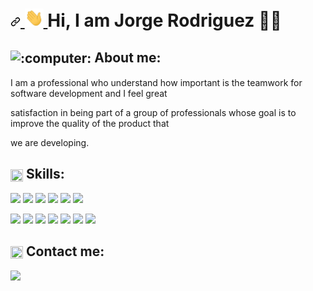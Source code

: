 <h1>
  <a id="user-content-hi-i-am-adnan-azmee-" class="anchor" aria-hidden="true" href="#hi-i-am-adnan-azmee-">
    <svg class="octicon octicon-link" viewBox="0 0 16 16" version="1.1" width="16" height="16" aria-hidden="true"><path fill-rule="evenodd" d="M7.775 3.275a.75.75 0 001.06 1.06l1.25-1.25a2 2 0 112.83 2.83l-2.5 2.5a2 2 0 01-2.83 0 .75.75 0 00-1.06 1.06 3.5 3.5 0 004.95 0l2.5-2.5a3.5 3.5 0 00-4.95-4.95l-1.25 1.25zm-4.69 9.64a2 2 0 010-2.83l2.5-2.5a2 2 0 012.83 0 .75.75 0 001.06-1.06 3.5 3.5 0 00-4.95 0l-2.5 2.5a3.5 3.5 0 004.95 4.95l1.25-1.25a.75.75 0 00-1.06-1.06l-1.25 1.25a2 2 0 01-2.83 0z"></path></svg>
  </a>
  <a target="_blank" rel="noopener noreferrer" href="https://raw.githubusercontent.com/ABSphreak/ABSphreak/master/gifs/Hi.gif">
    <img src="https://raw.githubusercontent.com/ABSphreak/ABSphreak/master/gifs/Hi.gif" width="30px" style="max-width:100%;">
  </a>Hi, I am Jorge Rodriguez <g-emoji class="g-emoji" alias="man_technologist" fallback-src="https://github.githubassets.com/images/icons/emoji/unicode/1f468-1f4bb.png">👨‍💻</g-emoji>
</h1>

<h2><img class="emoji" title=":computer:" alt=":computer:" src="https://github.githubassets.com/images/icons/emoji/unicode/1f9d1.png?v8" height="20" width="20" align="absmiddle" data-canonical-src="https://github.githubassets.com/images/icons/emoji/unicode/1f9d1.png?v8"> About me: </h2>
<p>
<p>I am a professional who understand how important is the teamwork for software development and I feel great</p>
<p>satisfaction in being part of a group of professionals whose goal is to improve the quality of the product that<p>
<p>we are developing.</p>

<h2><img class="emoji" src="https://camo.githubusercontent.com/e8a0f9d736cbe000d7f0e9f13fe714ec11fc5d65528f2ecc515ecc36beabc65b/68747470733a2f2f6769746875622e6769746875626173736574732e636f6d2f696d616765732f69636f6e732f656d6f6a692f756e69636f64652f31663462622e706e67" height="20" width="20" align="absmiddle" data-canonical-src="https://github.githubassets.com/images/icons/emoji/unicode/1f4bb.png"> Skills: </h2>
<p>
  <img src="https://img.shields.io/badge/HTML5-E34F26?style=for-the-badge&logo=html5&logoColor=white" loading="lazy">
  <img src="https://img.shields.io/badge/CSS3-1572B6?style=for-the-badge&logo=css3&logoColor=white" loading="lazy">
  <img src="https://img.shields.io/badge/JavaScript-323330?style=for-the-badge&logo=javascript&logoColor=F7DF1E" loading="lazy">
  <img src="https://img.shields.io/badge/PHP-777BB4?style=for-the-badge&logo=php&logoColor=white" loading="lazy">
  <img src="https://img.shields.io/badge/Vue.js-35495E?style=for-the-badge&logo=vue.js&logoColor=4FC08D" loading="lazy"> 
  <img src="https://img.shields.io/badge/Bootstrap-563D7C?style=for-the-badge&logo=bootstrap&logoColor=white" loading="lazy">  
</p>
<p>
  <img src="https://img.shields.io/badge/jQuery-0769AD?style=for-the-badge&logo=jquery&logoColor=white" loading="lazy">
  <img src="https://img.shields.io/badge/MySQL-00000F?style=for-the-badge&logo=mysql&logoColor=white" loading="lazy">
  <img src="https://img.shields.io/badge/Microsoft_SQL_Server-CC2927?style=for-the-badge&logo=microsoft-sql-server&logoColor=white" loading="lazy">
  <img src="https://img.shields.io/badge/Oracle-F80000?style=for-the-badge&logo=oracle&logoColor=white" loading="lazy">
  <img src="https://img.shields.io/badge/Docker-2496ED?style=for-the-badge&logo=docker&logoColor=white" loading="lazy">
  <img src="https://img.shields.io/badge/Node.js-339933?style=for-the-badge&logo=nodedotjs&logoColor=white" loading="lazy">
  <img src="https://img.shields.io/badge/Java-007396?style=for-the-badge&logo=java&logoColor=white" loading="lazy">  
</p>

<h2><img class="emoji" src="https://camo.githubusercontent.com/3e91897b9b0d73512225654e33bf84c55d9deda87c2611ef2da1b57da73b33e1/68747470733a2f2f6769746875622e6769746875626173736574732e636f6d2f696d616765732f69636f6e732f656d6f6a692f756e69636f64652f31663465382e706e67" height="20" width="20" align="absmiddle" data-canonical-src="https://github.githubassets.com/images/icons/emoji/unicode/1f4e8.png"> Contact me: </h2>
<a href="https://www.linkedin.com/in/jorge-rodriguez-2a5328117/" target="_blank" rel="noopener noreferrer"><img src="https://img.shields.io/badge/LinkedIn-0077B5?style=for-the-badge&logo=linkedin&logoColor=white" loading="lazy"></a>
